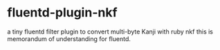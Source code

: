 # fluentd-plugin-nkf
a tiny fluentd filter plugin to convert multi-byte Kanji with ruby nkf
this is memorandum of understanding for fluentd.
